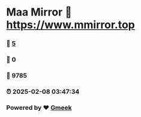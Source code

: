 # Maa Mirror :link: https://www.mmirror.top 
### :page_facing_up: [5](https://www.mmirror.top/tag.html) 
### :speech_balloon: 0 
### :hibiscus: 9785 
### :alarm_clock: 2025-02-08 03:47:34 
### Powered by :heart: [Gmeek](https://github.com/Meekdai/Gmeek)
